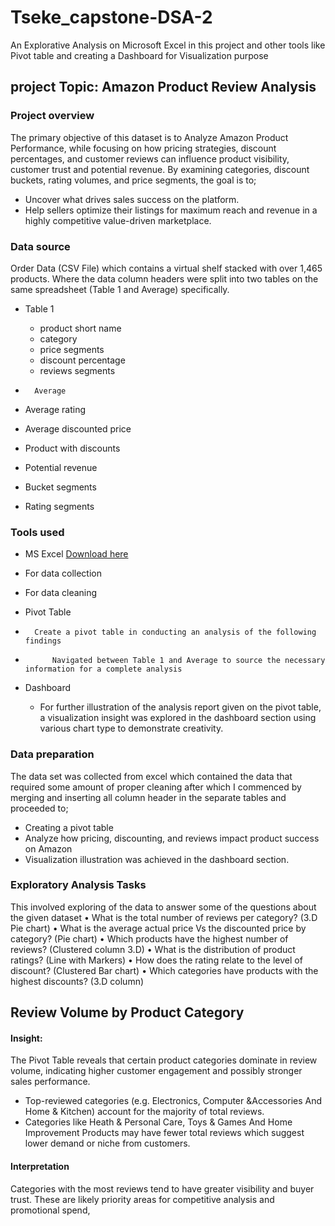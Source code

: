 # Tseke_capstone-DSA-2
An Explorative Analysis on Microsoft Excel in this project and other tools like Pivot table and creating a Dashboard for Visualization purpose
## project Topic: Amazon Product Review Analysis
### Project overview
The primary objective of this dataset is to Analyze Amazon Product Performance, while focusing on how pricing strategies, discount percentages, and customer reviews can influence product visibility, customer trust and potential revenue.
By examining categories, discount buckets, rating volumes, and price segments, the goal is to;
- Uncover what drives sales success on the platform.
- Help sellers optimize their listings for maximum reach and revenue in a highly competitive value-driven marketplace.

### Data source
Order Data (CSV File) which contains a virtual shelf stacked with over 1,465 products. Where the data column headers were split into two tables on the same spreadsheet (Table 1 and Average) specifically.
 - Table 1 
   - product short name
   -   category
   -   price segments
   -   discount percentage
   -   reviews segments
  
-		Average
-	Average rating
-	Average discounted price
-	Product with discounts
-	Potential revenue
-	Bucket segments 
-	Rating segments

### Tools used
- MS Excel  [Download here](https://www.microsoft.com)
-	For data collection
-	For data cleaning

- 	Pivot Table
- 		Create a pivot table in conducting an analysis of the following findings
- 			Navigated between Table 1 and Average to source the necessary information for a complete analysis

- Dashboard
  - For further illustration of the analysis report given on the pivot table, a visualization insight was explored in the dashboard section using various chart type to demonstrate creativity.

### Data preparation
The data set was collected from excel which contained the data that required some amount of proper cleaning after which I commenced by merging and  inserting all column header in the separate tables  and proceeded to; 
-	Creating a pivot table
-	Analyze how pricing, discounting, and reviews impact product success on Amazon
-	Visualization illustration was achieved in the dashboard section.

### Exploratory Analysis Tasks
 This involved exploring of the data to answer some of the questions about the given dataset
•	What is the total number of reviews per category? (3.D Pie chart)
•	What is the average actual price Vs the discounted price by category? (Pie chart)
•	Which products have the highest number of reviews? (Clustered column 3.D)
•	What is the distribution of product ratings? (Line with Markers)
•	How does the rating relate to the level of discount? (Clustered Bar chart)
•	Which categories have products with the highest discounts? (3.D column)

## Review Volume by Product Category


#### Insight: 
The Pivot Table reveals that certain product categories dominate in review volume, indicating higher customer engagement and possibly stronger sales performance.
-	Top-reviewed categories (e.g. Electronics, Computer &Accessories And Home & Kitchen) account for the majority of total reviews.
-	Categories like Heath & Personal Care, Toys & Games And Home Improvement Products may have fewer total reviews which suggest lower demand or niche from customers.
#### Interpretation
Categories with the most reviews tend to have greater visibility and buyer trust. These are likely priority areas for competitive analysis and promotional spend, 
